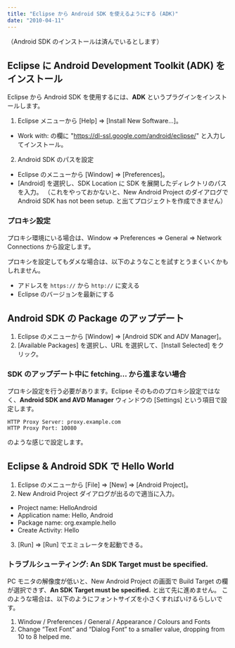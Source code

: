 ```yaml
---
title: "Eclipse から Android SDK を使えるようにする (ADK)"
date: "2010-04-11"
---
```


（Android SDK のインストールは済んでいるとします）

Eclipse に Android Development Toolkit (ADK) をインストール
----

Eclipse から Android SDK を使用するには、**ADK** というプラグインをインストールします。

1. Eclipse メニューから [Help] => [Install New Software...]。
  - Work with: の欄に "https://dl-ssl.google.com/android/eclipse/" と入力してインストール。
2. Android SDK のパスを設定
  - Eclipse のメニューから [Window] => [Preferences]。
  - [Android] を選択し、SDK Location に SDK を展開したディレクトリのパスを入力。
    （これをやっておかないと、New Android Project のダイアログで Android SDK has not been setup. と出てプロジェクトを作成できません）

### プロキシ設定

プロキシ環境にいる場合は、Window => Preferences => General => Network Connections から設定します。

プロキシを設定してもダメな場合は、以下のようなことを試すとうまくいくかもしれません。

* アドレスを `https://` から `http://` に変える
* Eclipse のバージョンを最新にする


Android SDK の Package のアップデート
----

1. Eclipse のメニューから [Window] => [Android SDK and ADV Manager]。
2. [Available Packages] を選択し、URL を選択して、[Install Selected] をクリック。


### SDK のアップデート中に fetching... から進まない場合

プロキシ設定を行う必要があります。Eclipse そのもののプロキシ設定ではなく、**Android SDK and AVD Manager** ウィンドウの [Settings] という項目で設定します。

```
HTTP Proxy Server: proxy.example.com
HTTP Proxy Port: 10080
```

のような感じで設定します。


Eclipse & Android SDK で Hello World
----

1. Eclipse のメニューから [File] => [New] => [Android Project]。
2. New Android Project ダイアログが出るので適当に入力。
  - Project name: HelloAndroid
  - Application name: Hello, Android
  - Package name: org.example.hello
  - Create Activity: Hello
3. [Run] => [Run] でエミュレータを起動できる。

### トラブルシューティング: An SDK Target must be specified.

PC モニタの解像度が低いと、New Android Project の画面で Build Target の欄が選択できず、**An SDK Target must be specified.** と出て先に進めません。
このような場合は、以下のようにフォントサイズを小さくすればいけるらしいです。

1. Window / Preferences / General / Appearance / Colours and Fonts
2. Change “Text Font” and “Dialog Font” to a smaller value, dropping from 10 to 8 helped me.

